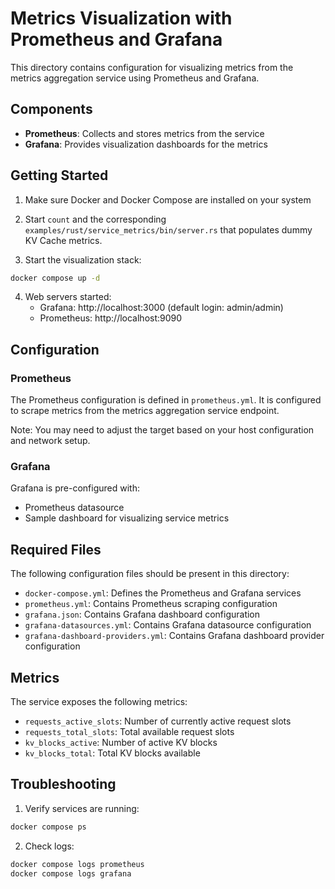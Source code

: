 # Metrics Visualization with Prometheus and Grafana

This directory contains configuration for visualizing metrics from the metrics aggregation service using Prometheus and Grafana.

## Components

- **Prometheus**: Collects and stores metrics from the service
- **Grafana**: Provides visualization dashboards for the metrics

## Getting Started

1. Make sure Docker and Docker Compose are installed on your system

2. Start `count` and the corresponding `examples/rust/service_metrics/bin/server.rs` that populates dummy KV Cache metrics.

3. Start the visualization stack:

  ```bash
  docker compose up -d
  ```

4. Web servers started:
   - Grafana: http://localhost:3000 (default login: admin/admin)
   - Prometheus: http://localhost:9090

## Configuration

### Prometheus

The Prometheus configuration is defined in `prometheus.yml`. It is configured to scrape metrics from the metrics aggregation service endpoint.

Note: You may need to adjust the target based on your host configuration and network setup.

### Grafana

Grafana is pre-configured with:
- Prometheus datasource
- Sample dashboard for visualizing service metrics

## Required Files

The following configuration files should be present in this directory:
- `docker-compose.yml`: Defines the Prometheus and Grafana services
- `prometheus.yml`: Contains Prometheus scraping configuration
- `grafana.json`: Contains Grafana dashboard configuration
- `grafana-datasources.yml`: Contains Grafana datasource configuration
- `grafana-dashboard-providers.yml`: Contains Grafana dashboard provider configuration

## Metrics

The service exposes the following metrics:
- `requests_active_slots`: Number of currently active request slots
- `requests_total_slots`: Total available request slots
- `kv_blocks_active`: Number of active KV blocks
- `kv_blocks_total`: Total KV blocks available

## Troubleshooting

1. Verify services are running:
  ```bash
  docker compose ps
  ```

2. Check logs:
  ```bash
  docker compose logs prometheus
  docker compose logs grafana
  ```

